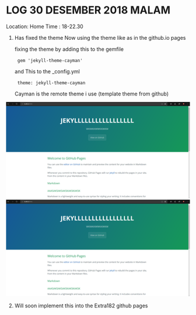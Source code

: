 # LOG 30 DESEMBER 2018 MALAM

Location: Home
Time : 18-22.30

1. Has fixed the theme
   Now using the theme like as in the github.io pages

   fixing the theme by adding this to the gemfile
       
        gem 'jekyll-theme-cayman'
	

   and This to the _config.yml
 
        theme: jekyll-theme-cayman

   Cayman is the remote theme i use (template theme from github)

![img](https://github.com/wahyuadt/extra182/blob/master/_posts/img/Sketch3.png)
![img](/assets/images/Sketch3.png)



2. Will soon implement this into the Extra182 github pages


